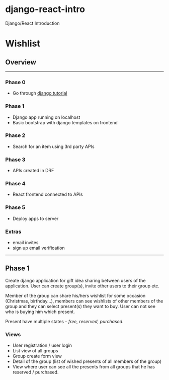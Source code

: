 # django-react-intro
Django/React Introduction


# Wishlist

## Overview

---

### Phase 0

- Go through [django tutorial](https://docs.djangoproject.com/en/3.1/intro/tutorial01/)

### Phase 1

- Django app running on localhost
- Basic bootstrap with django templates on frontend

### Phase 2

- Search for an item using 3rd party APIs

### Phase 3

- APIs created in DRF

### Phase 4

- React frontend connected to APIs

### Phase 5

- Deploy apps to server

### Extras

- email invites
- sign up email verification

---

## Phase 1

Create django application for gift idea sharing between users of the
application. User can create group(s), invite other users to their group
etc.

Member of the group can share his/hers wishlist for some occasion
(Christmas, birthday...), members can see wishlists of other members
of the group and they can select present(s) they want to buy. User
can not see who is buying him which present.

Present have multiple states - *free, reserved, purchased*.

### Views

- User registration / user login
- List view of all groups
- Group create form view
- Detail of the group (list of wished presents of all members of the
group)
- View where user can see all the presents from all groups that he has
reserved / purchased.
